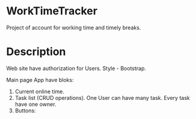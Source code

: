 # WorkTimeTracker
Project of account for working time and timely breaks.

# Description
Web site have authorization for Users.
Style - Bootstrap.

Main page App have bloks:
1. Current online time.
2. Task list (CRUD operations). One User can have many task. Every task have one owner. 
3. Buttons:

